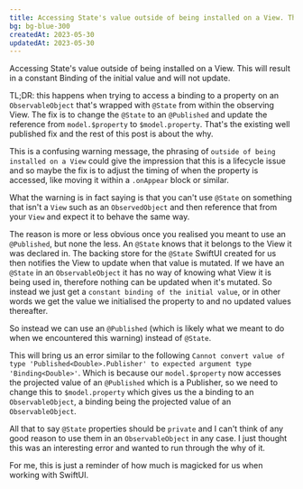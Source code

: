 ```yaml
---
title: Accessing State's value outside of being installed on a View. This will result in a constant Binding of the initial value and will not update.
bg: bg-blue-300
createdAt: 2023-05-30
updatedAt: 2023-05-30
---
```


Accessing State's value outside of being installed on a View. This will result in a constant Binding of the initial value and will not update.

TL;DR: this happens when trying to access a binding to a property on an `ObservableObject` that's wrapped with `@State` from within the observing View. The fix is to change the `@State` to an `@Published` and update the reference from `model.$property` to `$model.property`. That's the existing well published fix and the rest of this post is about the why.

This is a confusing warning message, the phrasing of `outside of being installed on a View` could give the impression that this is a lifecycle issue and so maybe the fix is to adjust the timing of when the property is accessed, like moving it within a `.onAppear` block or similar.

What the warning is in fact saying is that you can't use `@State` on something that isn't a `View` such as an `ObservedObject` and then reference that from your `View` and expect it to behave the same way. 

The reason is more or less obvious once you realised you meant to use an `@Published`, but none the less. An `@State` knows that it belongs to the View it was declared in. The backing store for the `@State` SwiftUI created for us then notifies the View to update when that value is mutated. If we have an `@State` in an `ObservableObject` it has no way of knowing what View it is being used in, therefore nothing can be updated when it's mutated. So instead we just get a `constant binding of the initial value`, or in other words we get the value we initialised the property to and no updated values thereafter.

So instead we can use an `@Published` (which is likely what we meant to do when we encountered this warning) instead of `@State`.

This will bring us an error similar to the following `Cannot convert value of type 'Published<Double>.Publisher' to expected argument type 'Binding<Double>'`. Which is because our `model.$property` now accesses the projected value of an `@Published` which is a Publisher, so we need to change this to `$model.property` which gives us the a binding to an `ObservableObject`, a binding being the projected value of an `ObservableObject`.

All that to say `@State` properties should be `private` and I can't think of any good reason to use them in an `ObservableObject` in any case. I just thought this was an interesting error and wanted to run through the why of it.

For me, this is just a reminder of how much is magicked for us when working with SwiftUI.
